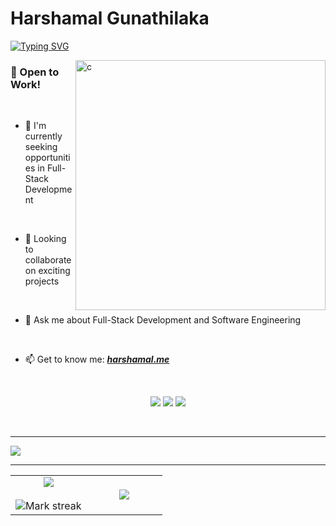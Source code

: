 # Harshamal Gunathilaka

[![Typing SVG](https://readme-typing-svg.demolab.com?font=Fira+Code&pause=1000&vCenter=true&width=435&lines=Undergraduate+Student+%40+SLIIT;Full-Stack+Developer;Software+Engineering+Undergraduate)](https://harshamal.me)

<img align="right"  src="https://user-images.githubusercontent.com/74038190/229223263-cf2e4b07-2615-4f87-9c38-e37600f8381a.gif"  alt="c" width="400" />

### 💼 Open to Work!

<br>

- 🔭 I'm currently seeking opportunities in Full-Stack Development 

<br>

- 👯 Looking to collaborate on exciting projects

<br>
  
- 💬 Ask me about Full-Stack Development and Software Engineering  

<br>

- 📫 Get to know me: ***[harshamal.me](https://harshamal.me)***

<br>


<div align="center">

<a href="mailto:harshamalvishwajith@gmail.com"><img src="https://skillicons.dev/icons?i=gmail" /></a>
<a href="https://www.linkedin.com/in/harshamal-vishwajith"><img src="https://skillicons.dev/icons?i=linkedin" /></a> 
<a href="https://www.instagram.com/harsha___vish?igsh=OWN5eWc4ZDk2YjNm"><img src="https://skillicons.dev/icons?i=instagram" /></a>

</div>

<br clear="right"/>

---

<img src="https://skillicons.dev/icons?i=java,python,cs,cpp,c,kotlin,js,ts,nextjs,react,html,tailwind,css,nodejs,dotnet,express,mongodb,mysql,idea,vscode,visualstudio,eclipse,androidstudio,git,postman,ps,ai,figma" />

---

<table align="center">
<tr border="none">
<td width="50%" align="center">
  
  <img  align="center"  src="https://github-readme-stats.vercel.app/api?username=harshamalvishwajith&theme=dark&show_icons=true&count_private=true" />
  <br></br>
  <img  title="🔥 Get streak stats for your profile at git.io/streak-stats" alt="Mark streak" src="https://github-readme-streak-stats.herokuapp.com/?user=harshamalvishwajith&theme=dark&hide_border=false" /> 
</td>

<td width="50%" align="center">

  <img  align="center"  src="https://github-readme-stats.anuraghazra1.vercel.app/api/top-langs/?username=harshamalvishwajith&theme=dark&hide_border=false&no-bg=true&no-frame=true&langs_count=10"/>
  
  </td>
</tr>
</table>

